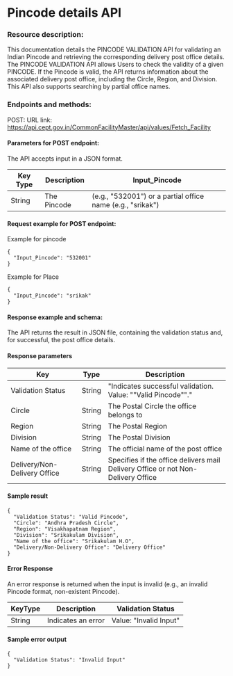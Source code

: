 # Pincode details API
### Resource description:   

This documentation details the PINCODE VALIDATION API for validating an Indian Pincode and retrieving the corresponding delivery post office details.  
The PINCODE VALIDATION API allows Users to check the validity of a given PINCODE. If the Pincode is valid, the API returns information about the associated delivery post office,  including the Circle, Region, and Division. This API also supports searching by partial office names.

### Endpoints and methods:

POST: 
URL link: https://api.cept.gov.in/CommonFacilityMaster/api/values/Fetch_Facility

#### Parameters for POST endpoint: 

The API accepts input in a JSON format.

| Key	Type	| Description |  Input_Pincode |
| ----------- | ----------- | ----------- | 
| String	| The Pincode | (e.g., "532001") or a partial office name (e.g., "srikak") | 

#### Request example for POST endpoint: 

Example for pincode
```
{
  "Input_Pincode": "532001"
}
```

Example for Place
```
{
  "Input_Pincode": "srikak"
}
```

#### Response example and schema: 

The API returns the result in JSON file, containing the validation status and, for successful, the post office details.

#### Response parameters   

| Key | Type | Description |
| ----------- | ----------- | ----------- |
| Validation Status | String | "Indicates successful validation. Value: ""Valid Pincode""." |
| Circle | String | The Postal Circle the office belongs to |
| Region | String | The Postal Region |
| Division | String | The Postal Division |
| Name of the office | String | The official name of the post office |
| Delivery/Non-Delivery Office | String | Specifies if the office delivers mail Delivery Office or not Non-Delivery Office |

#### Sample result 
```
{
  "Validation Status": "Valid Pincode",
  "Circle": "Andhra Pradesh Circle",
  "Region": "Visakhapatnam Region",
  "Division": "Srikakulam Division",
  "Name of the office": "Srikakulam H.O",
  "Delivery/Non-Delivery Office": "Delivery Office"
}
```

#### Error Response 
 An error response is returned when the input is invalid (e.g., an invalid Pincode format, non-existent Pincode).

| KeyType | Description | Validation Status |
| ----------- | ----------- | ----------- |
| String | Indicates an error | Value: "Invalid Input" |

#### Sample error output 
```
{
  "Validation Status": "Invalid Input"
}
```



